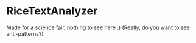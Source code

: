 RiceTextAnalyzer
================

Made for a science fair, nothing to see here :) (Really, do you want to see anti-patterns?)
